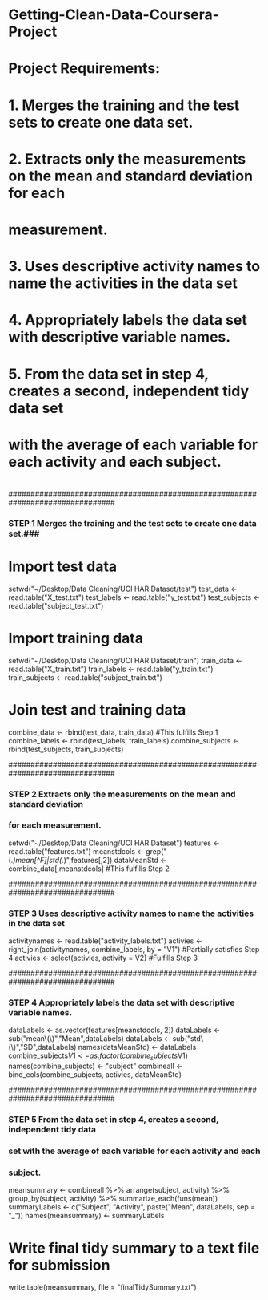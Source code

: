 # Getting-Clean-Data-Coursera-Project
# Project Requirements:
#
# 1. Merges the training and the test sets to create one data set.
# 2. Extracts only the measurements on the mean and standard deviation for each
#    measurement.
# 3. Uses descriptive activity names to name the activities in the data set
# 4. Appropriately labels the data set with descriptive variable names.
# 5. From the data set in step 4, creates a second, independent tidy data set
#    with the average of each variable for each activity and each subject.
#

################################################################################
### STEP 1 Merges the training and the test sets to create one data set.###
# Import test data
setwd("~/Desktop/Data Cleaning/UCI HAR Dataset/test")
test_data <- read.table("X_test.txt")
test_labels <- read.table("y_test.txt")
test_subjects <- read.table("subject_test.txt")

# Import training data
setwd("~/Desktop/Data Cleaning/UCI HAR Dataset/train")
train_data <- read.table("X_train.txt")
train_labels <- read.table("y_train.txt")
train_subjects <- read.table("subject_train.txt")

# Join test and training data
combine_data <- rbind(test_data, train_data) #This fulfills Step 1
combine_labels <- rbind(test_labels, train_labels)
combine_subjects <- rbind(test_subjects, train_subjects)

################################################################################
### STEP 2 Extracts only the measurements on the mean and standard deviation 
###        for each measurement.
setwd("~/Desktop/Data Cleaning/UCI HAR Dataset")
features <- read.table("features.txt")
meanstdcols <- grep("(.*)mean[^F]|std(.*)",features[,2])
dataMeanStd <- combine_data[,meanstdcols] #This fulfills Step 2

################################################################################
### STEP 3 Uses descriptive activity names to name the activities in the data set
activitynames <- read.table("activity_labels.txt")
activies <- right_join(activitynames, combine_labels, by = "V1") #Partially satisfies Step 4
activies <- select(activies, activity = V2) #Fulfills Step 3

################################################################################
### STEP 4 Appropriately labels the data set with descriptive variable names.
dataLabels <- as.vector(features[meanstdcols, 2])
dataLabels <- sub("mean\\(\\)","Mean",dataLabels)
dataLabels <- sub("std\\(\\)","SD",dataLabels)
names(dataMeanStd) <- dataLabels
combine_subjects$V1 <- as.factor(combine_subjects$V1)
names(combine_subjects) <- "subject"
combineall <- bind_cols(combine_subjects, activies, dataMeanStd)

################################################################################
### STEP 5 From the data set in step 4, creates a second, independent tidy data 
###        set with the average of each variable for each activity and each 
###        subject.
meansummary <- combineall %>% arrange(subject, activity) %>% group_by(subject, activity) %>% summarize_each(funs(mean))
summaryLabels <- c("Subject", "Activity", paste("Mean", dataLabels, sep = "_"))
names(meansummary) <- summaryLabels

# Write final tidy summary to a text file for submission
write.table(meansummary, file = "finalTidySummary.txt")
